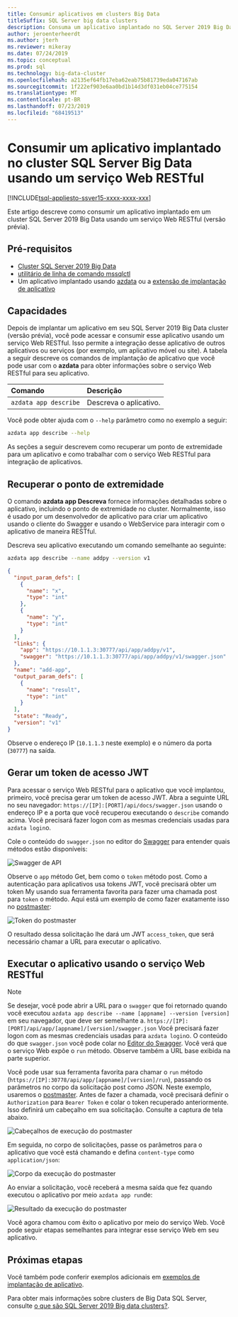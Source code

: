 ```yaml
---
title: Consumir aplicativos em clusters Big Data
titleSuffix: SQL Server big data clusters
description: Consuma um aplicativo implantado no SQL Server 2019 Big Data cluster usando um serviço Web RESTful (versão prévia).
author: jeroenterheerdt
ms.author: jterh
ms.reviewer: mikeray
ms.date: 07/24/2019
ms.topic: conceptual
ms.prod: sql
ms.technology: big-data-cluster
ms.openlocfilehash: a2135ef64fb17eba62eab75b81739eda047167ab
ms.sourcegitcommit: 1f222ef903e6aa0bd1b14d3df031eb04ce775154
ms.translationtype: MT
ms.contentlocale: pt-BR
ms.lasthandoff: 07/23/2019
ms.locfileid: "68419513"
---
```

# <a name="consume-an-app-deployed-on-sql-server-big-data-cluster-using-a-restful-web-service"></a>Consumir um aplicativo implantado no cluster SQL Server Big Data usando um serviço Web RESTful

[!INCLUDE[tsql-appliesto-ssver15-xxxx-xxxx-xxx](../includes/tsql-appliesto-ssver15-xxxx-xxxx-xxx.md)]

Este artigo descreve como consumir um aplicativo implantado em um cluster SQL Server 2019 Big Data usando um serviço Web RESTful (versão prévia).

## <a name="prerequisites"></a>Pré-requisitos

- [Cluster SQL Server 2019 Big Data](deployment-guidance.md)
- [utilitário de linha de comando mssqlctl](deploy-install-azdata.md)
- Um aplicativo implantado usando [azdata](big-data-cluster-create-apps.md) ou a [extensão de implantação de aplicativo](app-deployment-extension.md)

## <a name="capabilities"></a>Capacidades

Depois de implantar um aplicativo em seu SQL Server 2019 Big Data cluster (versão prévia), você pode acessar e consumir esse aplicativo usando um serviço Web RESTful. Isso permite a integração desse aplicativo de outros aplicativos ou serviços (por exemplo, um aplicativo móvel ou site). A tabela a seguir descreve os comandos de implantação de aplicativo que você pode usar com o **azdata** para obter informações sobre o serviço Web RESTful para seu aplicativo.

|Comando |Descrição |
|:---|:---|
|`azdata app describe` | Descreva o aplicativo. |

Você pode obter ajuda com o `--help` parâmetro como no exemplo a seguir:

```bash
azdata app describe --help
```

As seções a seguir descrevem como recuperar um ponto de extremidade para um aplicativo e como trabalhar com o serviço Web RESTful para integração de aplicativos.

## <a name="retrieve-the-endpoint"></a>Recuperar o ponto de extremidade

O comando **azdata app Descreva** fornece informações detalhadas sobre o aplicativo, incluindo o ponto de extremidade no cluster. Normalmente, isso é usado por um desenvolvedor de aplicativo para criar um aplicativo usando o cliente do Swagger e usando o WebService para interagir com o aplicativo de maneira RESTful.

Descreva seu aplicativo executando um comando semelhante ao seguinte:

```bash
azdata app describe --name addpy --version v1
```

```json
{
  "input_param_defs": [
    {
      "name": "x",
      "type": "int"
    },
    {
      "name": "y",
      "type": "int"
    }
  ],
  "links": {
    "app": "https://10.1.1.3:30777/api/app/addpy/v1",
    "swagger": "https://10.1.1.3:30777/api/app/addpy/v1/swagger.json"
  },
  "name": "add-app",
  "output_param_defs": [
    {
      "name": "result",
      "type": "int"
    }
  ],
  "state": "Ready",
  "version": "v1"
}
```

Observe o endereço IP (`10.1.1.3` neste exemplo) e o número da porta (`30777`) na saída.

## <a name="generate-a-jwt-access-token"></a>Gerar um token de acesso JWT

Para acessar o serviço Web RESTful para o aplicativo que você implantou, primeiro, você precisa gerar um token de acesso JWT. Abra a seguinte URL no seu navegador: `https://[IP]:[PORT]/api/docs/swagger.json` usando o endereço IP e a porta que você recuperou executando o `describe` comando acima. Você precisará fazer logon com as mesmas credenciais usadas para `azdata login`o.

Cole o conteúdo do `swagger.json` no editor do [Swagger](https://editor.swagger.io) para entender quais métodos estão disponíveis:

![Swagger de API](media/big-data-cluster-consume-apps/api_swagger.png)

Observe o `app` método Get, bem como o `token` método post. Como a autenticação para aplicativos usa tokens JWT, você precisará obter um token My usando sua ferramenta favorita para fazer uma chamada post para `token` o método. Aqui está um exemplo de como fazer exatamente isso no [postmaster](https://www.getpostman.com/):

![Token do postmaster](media/big-data-cluster-consume-apps/postman_token.png)

O resultado dessa solicitação lhe dará um JWT `access_token`, que será necessário chamar a URL para executar o aplicativo.

## <a name="execute-the-app-using-the-restful-web-service"></a>Executar o aplicativo usando o serviço Web RESTful

> [!NOTE]
> Se desejar, você pode abrir a URL para o `swagger` que foi retornado quando você executou `azdata app describe --name [appname] --version [version]` em seu navegador, que deve ser semelhante a. `https://[IP]:[PORT]/api/app/[appname]/[version]/swagger.json` Você precisará fazer logon com as mesmas credenciais usadas para `azdata login`o. O conteúdo do que `swagger.json` você pode colar no [Editor do Swagger](https://editor.swagger.io). Você verá que o serviço Web expõe o `run` método. Observe também a URL base exibida na parte superior.

Você pode usar sua ferramenta favorita para chamar o `run` método (`https://[IP]:30778/api/app/[appname]/[version]/run`), passando os parâmetros no corpo da solicitação post como JSON. Neste exemplo, usaremos o [postmaster](https://www.getpostman.com/). Antes de fazer a chamada, você precisará definir o `Authorization` para `Bearer Token` e colar o token recuperado anteriormente. Isso definirá um cabeçalho em sua solicitação. Consulte a captura de tela abaixo.

![Cabeçalhos de execução do postmaster](media/big-data-cluster-consume-apps/postman_run_1.png)

Em seguida, no corpo de solicitações, passe os parâmetros para o aplicativo que você está chamando e defina `content-type` como `application/json`:

![Corpo da execução do postmaster](media/big-data-cluster-consume-apps/postman_run_2.png)

Ao enviar a solicitação, você receberá a mesma saída que fez quando executou o aplicativo por meio `azdata app run`de:

![Resultado da execução do postmaster](media/big-data-cluster-consume-apps/postman_result.png)

Você agora chamou com êxito o aplicativo por meio do serviço Web. Você pode seguir etapas semelhantes para integrar esse serviço Web em seu aplicativo.

## <a name="next-steps"></a>Próximas etapas

Você também pode conferir exemplos adicionais em [exemplos de implantação de aplicativo](https://aka.ms/sql-app-deploy).

Para obter mais informações sobre clusters de Big Data SQL Server, consulte [o que são SQL Server 2019 Big data clusters?](big-data-cluster-overview.md).
